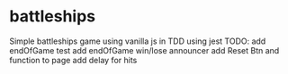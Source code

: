 # battleships
Simple battleships game using vanilla js in TDD using jest
TODO:
    add endOfGame test
    add endOfGame win/lose announcer
    add Reset Btn and function to page
    add delay for hits
